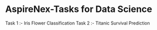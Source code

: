 # AspireNex-Tasks for Data Science
Task 1 :- Iris Flower Classification
Task 2 :- Titanic Survival Prediction
